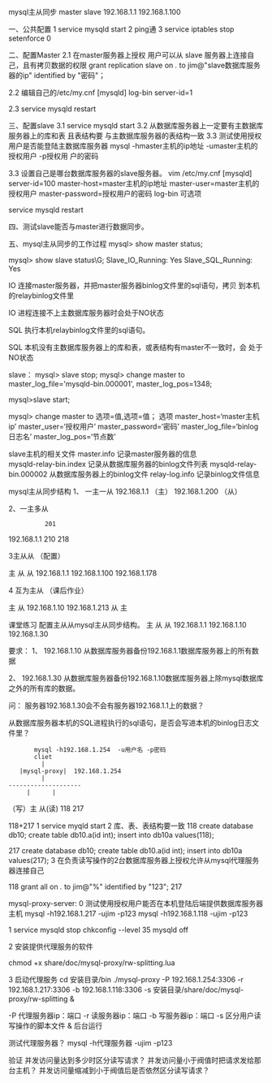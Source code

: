 mysql主从同步
master                 slave
192.168.1.1            192.168.1.100


一、公共配置
1 service mysqld  start
2 ping通
3 service  iptables  stop
  setenforce  0


二、配置Master
2.1
在master服务器上授权 用户可以从 slave 服务器上连接自己，且有拷贝数据的权限
grant  replication  slave  on  *.* to  jim@"slave数据库服务器的ip" identified by "密码"；

2.2 编辑自己的/etc/my.cnf
[mysqld]
log-bin
server-id=1

2.3
service mysqld restart


三、配置slave
3.1  service mysqld start
3.2  从数据库服务器上一定要有主数据库服务器上的库和表 且表结构要     与主数据库服务器的表结构一致
3.3  测试使用授权用户是否能登陆主数据库服务器
     mysql  -hmaster主机的ip地址  -umaster主机的授权用户 -p授权用     户的密码

3.3  设置自己是哪台数据库服务器的slave服务器。
vim /etc/my.cnf
[mysqld]
server-id=100
master-host=master主机的ip地址
master-user=master主机的授权用户
master-password=授权用户的密码
log-bin  可选项

service  mysqld  restart

四、测试slave能否与master进行数据同步。



五、mysql主从同步的工作过程
mysql> show master status;

mysql> show slave status\G;
Slave_IO_Running:  Yes
Slave_SQL_Running: Yes


IO  连接master服务器，并把master服务器binlog文件里的sql语句，拷贝      到本机的relaybinlog文件里  

IO  进程连接不上主数据库服务器时会处于NO状态
         

SQL 执行本机relaybinlog文件里的sql语句。

SQL 本机没有主数据库服务器上的库和表，或表结构有master不一致时，会     处于NO状态

slave：
mysql> slave  stop;
mysql> change  master to  master_log_file='mysqld-bin.000001',
master_log_pos=1348;

mysql>slave start;

mysql>  change  master  to  选项=值,选项=值；
选项
master_host=‘master主机ip’
master_user=‘授权用户’
master_password=‘密码’
master_log_file=‘binlog日志名’
master_log_pos=‘节点数’



slave主机的相关文件
master.info      记录master服务器的信息        
mysqld-relay-bin.index    记录从数据库服务器的binlog文件列表
mysqld-relay-bin.000002   从数据库服务器上的binlog文件
relay-log.info   记录binlog文件信息


mysql主从同步结构
1、 一主一从
192.168.1.1  （主）      192.168.1.200 （从）

2、一主多从

              201
192.168.1.1   210
              218

3主从从 （配置）

主                 从                从
192.168.1.1    192.168.1.100    192.168.1.178


4 互为主从  （课后作业）

主                  从
192.168.1.10        192.168.1.213
从                  主


课堂练习
配置主从从mysql主从同步结构。
主              从              从
192.168.1.1     192.168.1.10    192.168.1.30    
  
要求：
1、
192.168.1.10 从数据库服务器备份192.168.1.1数据库服务器上的所有数据

2、
192.168.1.30 从数据库服务器备份192.168.1.10数据库服务器上除mysql数据库之外的所有库的数据。

问：
服务器192.168.1.30会不会有服务器192.168.1.1上的数据？

从数据库服务器本机的SQL进程执行的sql语句，是否会写进本机的binlog日志文件里？

           mysql -h192.168.1.254  -u用户名 -p密码
           cliet  
             |
       |mysql-proxy|  192.168.1.254
             |
    --------------------
         |      |    
  （写）主     从(读)
       118     217


118+217
1 service myqld start
2 库、表、表结构要一致
118 create  database  db10;
    create table db10.a(id int);
    insert into db10a values(118);

217
    create  database  db10;
    create table db10.a(id int);
    insert into db10a values(217);
3 在负责读写操作的2台数据库服务器上授权允许从mysql代理服务器连接自己

118
    grant all on *.*  to  jim@"%"  identified by "123";
217

        
mysql-proxy-server:
0 测试使用授权用户能否在本机登陆后端提供数据库服务器主机
mysql -h192.168.1.217 -ujim -p123
mysql -h192.168.1.118 -ujim -p123

1
service mysqld stop
chkconfig --level 35 mysqld off

2 安装提供代理服务的软件


chmod +x share/doc/mysql-proxy/rw-splitting.lua


3 启动代理服务 
cd  安装目录/bin
./mysql-proxy  -P   192.168.1.254:3306  -r 192.168.1.217:3306
-b 192.168.1.118:3306  -s 安装目录/share/doc/mysql-proxy/rw-splitting  &


-P    代理服务器ip：端口
-r    读服务器ip：端口
-b    写服务器ip：端口
-s    区分用户读写操作的脚本文件
&     后台运行


测试代理服务器？
mysql  -h代理服务器  -ujim   -p123

验证
并发访问量达到多少时区分读写请求？
并发访问量小于阀值时把请求发给那台主机？
并发访问量缩减到小于阀值后是否依然区分读写请求？















